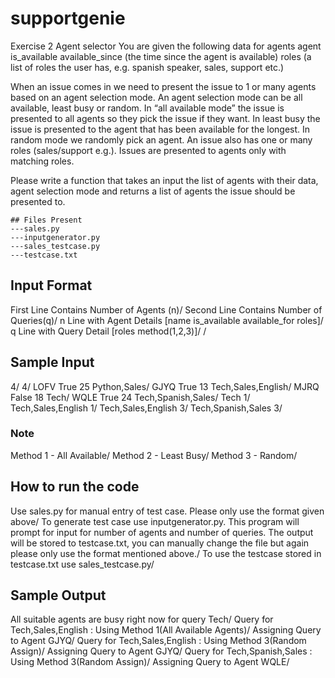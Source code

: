 # supportgenie
Exercise 2
Agent selector
You are given the following data for agents 
agent
is_available
available_since (the time since the agent is available)
roles (a list of roles the user has, e.g. spanish speaker, sales, support etc.) 

When an issue comes in we need to present the issue to 1 or many agents based on an agent selection mode. An agent selection mode can be all available, least busy or random. In “all available mode” the issue is presented to all agents so they pick the issue if they want. In least busy the issue is presented to the agent that has been available for the longest. In random mode we randomly pick an agent. An issue also has one or many roles (sales/support e.g.). Issues are presented to agents only with matching roles.

Please write a function that takes an input the list of agents with their data, agent selection mode and returns a list of agents the issue should be presented to.  

```
## Files Present 
---sales.py
---inputgenerator.py
---sales_testcase.py
---testcase.txt
```
## Input Format 

First Line Contains Number of Agents (n)/
Second Line Contains Number of Queries(q)/
n Line with Agent Details [name is_available available_for roles]/
q Line with Query Detail [roles method(1,2,3)]/
/
## Sample Input
4/
4/
LOFV True 25 Python,Sales/
GJYQ True 13 Tech,Sales,English/
MJRQ False 18 Tech/
WQLE True 24 Tech,Spanish,Sales/
Tech 1/
Tech,Sales,English 1/
Tech,Sales,English 3/
Tech,Spanish,Sales 3/

### Note
Method 1 - All Available/
Method 2 - Least Busy/
Method 3 - Random/
## How to run the code
Use sales.py for manual entry of test case. Please only use the format given above/
To generate test case use inputgenerator.py. This program will prompt for input for number of agents and number of queries. The output will be stored to testcase.txt, you can manually change the file but again please only use the format mentioned above./
To use the testcase stored in testcase.txt use sales_testcase.py/

## Sample Output
All suitable agents are busy right now for query Tech/
Query for Tech,Sales,English : Using Method 1(All Available Agents)/
Assigning Query to Agent GJYQ/
Query for Tech,Sales,English : Using Method 3(Random Assign)/
Assigning Query to Agent GJYQ/
Query for Tech,Spanish,Sales : Using Method 3(Random Assign)/
Assigning Query to Agent WQLE/
